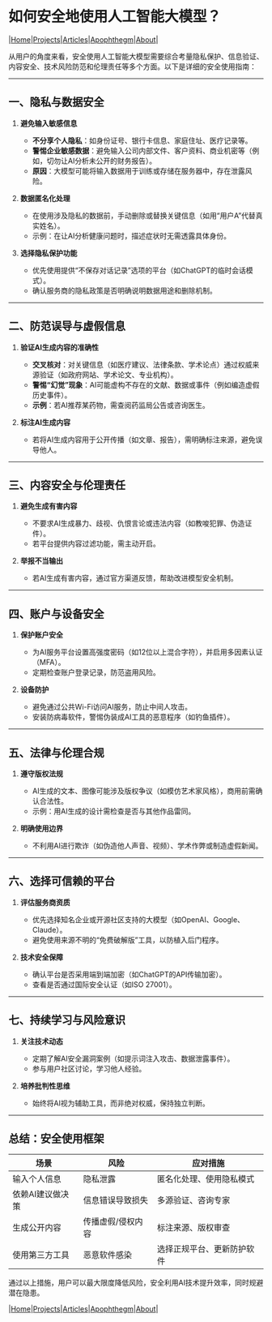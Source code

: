 # 如何安全地使用人工智能大模型？

|[Home](/README.md)|[Projects](/projects.md)|[Articles](/articles.md)|[Apophthegm](/apophthegm.md)|[About](/about.md)|

从用户的角度来看，安全使用人工智能大模型需要综合考量隐私保护、信息验证、内容安全、技术风险防范和伦理责任等多个方面。以下是详细的安全使用指南：

---

## **一、隐私与数据安全**
1. **避免输入敏感信息**  
   - **不分享个人隐私**：如身份证号、银行卡信息、家庭住址、医疗记录等。  
   - **警惕企业敏感数据**：避免输入公司内部文件、客户资料、商业机密等（例如，切勿让AI分析未公开的财务报告）。  
   - **原因**：大模型可能将输入数据用于训练或存储在服务器中，存在泄露风险。

2. **数据匿名化处理**  
   - 在使用涉及隐私的数据前，手动删除或替换关键信息（如用“用户A”代替真实姓名）。  
   - 示例：在让AI分析健康问题时，描述症状时无需透露具体身份。

3. **选择隐私保护功能**  
   - 优先使用提供“不保存对话记录”选项的平台（如ChatGPT的临时会话模式）。  
   - 确认服务商的隐私政策是否明确说明数据用途和删除机制。

---

## **二、防范误导与虚假信息**
1. **验证AI生成内容的准确性**  
   - **交叉核对**：对关键信息（如医疗建议、法律条款、学术论点）通过权威来源验证（如政府网站、学术论文、专业机构）。  
   - **警惕“幻觉”现象**：AI可能虚构不存在的文献、数据或事件（例如编造虚假历史事件）。  
   - **示例**：若AI推荐某药物，需查阅药监局公告或咨询医生。

2. **标注AI生成内容**  
   - 若将AI生成内容用于公开传播（如文章、报告），需明确标注来源，避免误导他人。

---

## **三、内容安全与伦理责任**
1. **避免生成有害内容**  
   - 不要求AI生成暴力、歧视、仇恨言论或违法内容（如教唆犯罪、伪造证件）。  
   - 若平台提供内容过滤功能，需主动开启。

2. **举报不当输出**  
   - 若AI生成有害内容，通过官方渠道反馈，帮助改进模型安全机制。

---

## **四、账户与设备安全**
1. **保护账户安全**  
   - 为AI服务平台设置高强度密码（如12位以上混合字符），并启用多因素认证（MFA）。  
   - 定期检查账户登录记录，防范盗用风险。

2. **设备防护**  
   - 避免通过公共Wi-Fi访问AI服务，防止中间人攻击。  
   - 安装防病毒软件，警惕伪装成AI工具的恶意程序（如钓鱼插件）。

---

## **五、法律与伦理合规**
1. **遵守版权法规**  
   - AI生成的文本、图像可能涉及版权争议（如模仿艺术家风格），商用前需确认合法性。  
   - 示例：用AI生成的设计需检查是否与其他作品雷同。

2. **明确使用边界**  
   - 不利用AI进行欺诈（如伪造他人声音、视频）、学术作弊或制造虚假新闻。

---

## **六、选择可信赖的平台**
1. **评估服务商资质**  
   - 优先选择知名企业或开源社区支持的大模型（如OpenAI、Google、Claude）。  
   - 避免使用来源不明的“免费破解版”工具，以防植入后门程序。

2. **技术安全保障**  
   - 确认平台是否采用端到端加密（如ChatGPT的API传输加密）。  
   - 查看是否通过国际安全认证（如ISO 27001）。

---

## **七、持续学习与风险意识**
1. **关注技术动态**  
   - 定期了解AI安全漏洞案例（如提示词注入攻击、数据泄露事件）。  
   - 参与用户社区讨论，学习他人经验。

2. **培养批判性思维**  
   - 始终将AI视为辅助工具，而非绝对权威，保持独立判断。

---

## **总结：安全使用框架**
| **场景**                 | **风险**                 | **应对措施**                     |  
|-------------------------|--------------------------|----------------------------------|  
| 输入个人信息              | 隐私泄露                  | 匿名化处理、使用隐私模式         |  
| 依赖AI建议做决策          | 信息错误导致损失            | 多源验证、咨询专家               |  
| 生成公开内容              | 传播虚假/侵权内容          | 标注来源、版权审查               |  
| 使用第三方工具            | 恶意软件感染               | 选择正规平台、更新防护软件       |  

通过以上措施，用户可以最大限度降低风险，安全利用AI技术提升效率，同时规避潜在隐患。

|[Home](/README.md)|[Projects](/projects.md)|[Articles](/articles.md)|[Apophthegm](/apophthegm.md)|[About](/about.md)|
